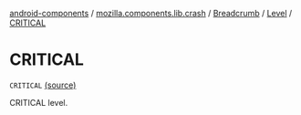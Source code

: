 [android-components](../../../index.md) / [mozilla.components.lib.crash](../../index.md) / [Breadcrumb](../index.md) / [Level](index.md) / [CRITICAL](./-c-r-i-t-i-c-a-l.md)

# CRITICAL

`CRITICAL` [(source)](https://github.com/mozilla-mobile/android-components/blob/master/components/lib/crash/src/main/java/mozilla/components/lib/crash/Breadcrumb.kt#L73)

CRITICAL level.

